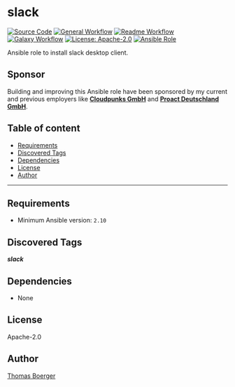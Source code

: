 # slack

[![Source Code](https://img.shields.io/badge/github-source%20code-blue?logo=github&amp;logoColor=white)](https://github.com/rolehippie/slack)
[![General Workflow](https://github.com/rolehippie/slack/actions/workflows/general.yml/badge.svg)](https://github.com/rolehippie/slack/actions/workflows/general.yml)
[![Readme Workflow](https://github.com/rolehippie/slack/actions/workflows/readme.yml/badge.svg)](https://github.com/rolehippie/slack/actions/workflows/readme.yml)
[![Galaxy Workflow](https://github.com/rolehippie/slack/actions/workflows/galaxy.yml/badge.svg)](https://github.com/rolehippie/slack/actions/workflows/galaxy.yml)
[![License: Apache-2.0](https://img.shields.io/github/license/rolehippie/slack)](https://github.com/rolehippie/slack/blob/master/LICENSE)
[![Ansible Role](https://img.shields.io/badge/role-rolehippie.slack-blue)](https://galaxy.ansible.com/rolehippie/slack)

Ansible role to install slack desktop client.

## Sponsor

Building and improving this Ansible role have been sponsored by my current and previous employers like **[Cloudpunks GmbH](https://cloudpunks.de)** and **[Proact Deutschland GmbH](https://www.proact.eu)**.

## Table of content

- [Requirements](#requirements)
- [Discovered Tags](#discovered-tags)
- [Dependencies](#dependencies)
- [License](#license)
- [Author](#author)

---

## Requirements

- Minimum Ansible version: `2.10`


## Discovered Tags

**_slack_**


## Dependencies

- None

## License

Apache-2.0

## Author

[Thomas Boerger](https://github.com/tboerger)

